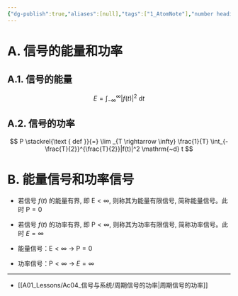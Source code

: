 ```yaml
---
{"dg-publish":true,"aliases":[null],"tags":["1_AtomNote"],"number headings":"auto, first-level 1, max 6, A.1.","Created-Date":"2024-04-15 20:22:43","Modified-Date":"2024-04-18 11:53:16","permalink":"/A01_Lessons/Ac04_信号与系统/功率信号与能量信号/","dgPassFrontmatter":true}
---
```



# A. 信号的能量和功率

## A.1. 信号的能量


$$
E=\int_{-\infty}^{\infty}|f(t)|^2 \mathrm{~d} t
$$


## A.2. 信号的功率

$$
P \stackrel{\text { def }}{=} \lim _{T \rightarrow \infty} \frac{1}{T} \int_{-\frac{T}{2}}^{\frac{T}{2}}|f(t)|^2 \mathrm{~d} t
$$



# B. 能量信号和功率信号

- 若信号 $f(t)$ 的能量有界, 即 $\mathrm{E}<\infty$, 则称其为能量有限信号, 简称能量信号。此时 $\mathrm{P}=0$
- 若信号 $f(t)$ 的功率有界, 即 $\mathrm{P}<\infty$, 则称其为功率有限信号, 简称功率信号。此时 $E=\infty$


- 能量信号：$\mathrm{E}<\infty$ -> $\mathrm{P}=0$
- 功率信号：$\mathrm{P}<\infty$ -> $E=\infty$




---

- [[A01_Lessons/Ac04_信号与系统/周期信号的功率\|周期信号的功率]]